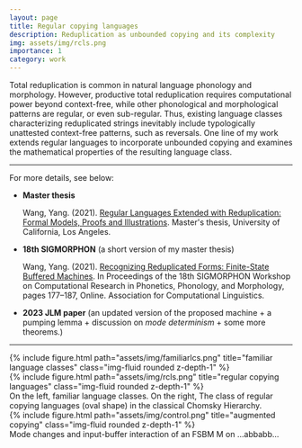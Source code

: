 ```yaml
---
layout: page
title: Regular copying languages
description: Reduplication as unbounded copying and its complexity
img: assets/img/rcls.png
importance: 1
category: work
---
```


Total reduplication is common in natural language phonology and morphology. However, productive total reduplication requires computational power beyond context-free, while other phonological and morphological patterns are regular, or even sub-regular. Thus, existing language classes characterizing reduplicated strings inevitably include typologically unattested context-free patterns, such as reversals. One line of my work extends regular languages to incorporate unbounded copying and examines the mathematical properties of the resulting language class.

---

For more details, see below:
- **Master thesis**

    Wang, Yang. (2021). [Regular Languages Extended with Reduplication:  Formal Models, Proofs and Illustrations](https://escholarship.org/uc/item/4p03v92f).  Master's thesis, University of California, Los Angeles.
- **18th SIGMORPHON** (a short version of my master thesis)

    Wang, Yang. (2021). [Recognizing Reduplicated Forms: Finite-State Buffered Machines](https://aclanthology.org/2021.sigmorphon-1.20/). In Proceedings of the 18th SIGMORPHON Workshop on Computational Research in Phonetics, Phonology, and Morphology, pages 177–187, Online. Association for Computational Linguistics.
- **2023 JLM paper** (an updated version of the proposed machine + a pumping lemma + discussion on *mode determinism* + some more theorems.)

---

<div class="row">
    <div class="col-sm mt-3 mt-md-0">
        {% include figure.html path="assets/img/familiarlcs.png" title="familiar language classes" class="img-fluid rounded z-depth-1" %}
    </div>
    <div class="col-sm mt-3 mt-md-0">
        {% include figure.html path="assets/img/rcls.png" title="regular copying languages" class="img-fluid rounded z-depth-1" %}
    </div>
</div>
<div class="caption">
    On the left, familiar language classes. On the right, The class of regular copying languages (oval shape) in the classical Chomsky Hierarchy. 
</div>


<div class="row justify-content-sm-center">
    <div class="col-sm-8 mt-3 mt-md-0">
        {% include figure.html path="assets/img/control.png" title="augmented copying" class="img-fluid rounded z-depth-1" %}
    </div>
</div>
<div class="caption">
    Mode changes and input-buffer interaction of an FSBM M on ...abbabb...
</div>
